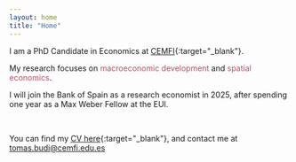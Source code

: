 ```yaml
---
layout: home
title: "Home"
---
```


I am a PhD Candidate in Economics at [CEMFI](https://www.cemfi.es/){:target="_blank"}.

My research focuses on <span style="color: #b04f61;">macroeconomic development</span> and <span style="color: #b04f61;">spatial economics</span>.

I will join the Bank of Spain as a research economist in 2025, after spending one year as a Max Weber Fellow at the EUI. 
<!-- I will be a Max Weber Fellow at the EUI for the 2024-2025 academic year before joining the Bank of Spain as a Research Economist in September 2025. -->

&nbsp;

You can find my [<u>CV here</u>](/cv/CV_BudiOrs.pdf){:target="_blank"}, and contact me at [tomas.budi@cemfi.edu.es](mailto:tomas.budi@cemfi.edu.es)

&nbsp;
&nbsp;

<!--u>Contact</u>: [tomas.budi@cemfi.edu.es](mailto:tomas.budi@cemfi.edu.es)-->

<!--u>References</u>:  
[<span style="font-size: 15px; color: #4FB09E;">Josep Pijoan-Mas</span>](mailto:pijoan@cemfi.es)<span style="font-size: 15px;"> (advisor), </span>[<span style="font-size: 15px; color: #4FB09E;">Nezih Guner</span>](mailto:nezih.guner@cemfi.es)<span style="font-size: 15px;">, and </span>[<span style="font-size: 15px; color: #4FB09E;">Michael Waugh</span>](mailto:michael.e.waugh@gmail.com)-->
